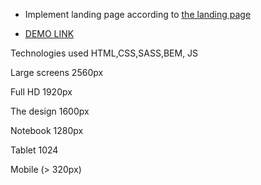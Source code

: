 - Implement landing page according to [the landing page](https://www.figma.com/file/nHz8bflIwJaWP3P99vKTH5/miami_home_new?node-id=0%3A2)

- [DEMO LINK](https://PolishchukViacheslav.github.io/layout_miami/)

Technologies used HTML,CSS,SASS,BEM, JS

Large screens 2560px

Full HD 1920px

The design 1600px

Notebook 1280px

Tablet 1024

Mobile (> 320px)
